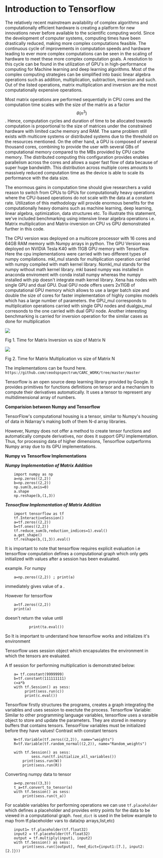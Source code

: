 # Introduction to Tensorflow

The relatively recent mainstream availability of complex algorithms and computationally efficient hardware is creating a platform for new innovations never before available to the scientific computing world. Since the development of computer systems, computing times have been drastically reduced, making more complex computations feasible. The continuous cycle of improvements in computation speeds and hardware leading to ever more complex computations can be seen in the scaling of hardware to meet these more complex computation goals. A resolution to this cycle can be found in the utilization of GPU's in high-performance computing for Machine learning and deep learning algorithms.
Most of the complex computing strategies can be simplified into basic linear algebra operations such as addition, multiplication, subtraction, inversion and such. Out of the listed operations, matrix multiplication and inversion are the most computationally expensive operations.

Most matrix operations are performed sequentially in CPU cores and the computation time scales with the size of the matrix as a factor $$ \theta(n^3) $$. Hence, computation cycles and duration of time to be allocated towards computation is proportional to the size of matrices under the constrained hardware with limited cache memory and RAM. The same problem still exists with multicore systems or distributed systems due to the threshold on the resources mentioned. On the other hand, a GPU is composed of several thousand cores, combining to provide the user with several GBs of computational memory compared to the MBs provided by CPU cache memory. The distributed computing this configuration provides enables parallelism across the cores and allows a super fast flow of data because of super huge bandwidth. This distribution across multiple cores amounts to massively reduced computation time as the device is able to scale its performance with the data size.

The enormous gains in computation time should give researchers a valid reason to switch from CPUs to GPUs for computationally heavy operations where the CPU-based operations do not scale with the data at a constant rate. Utilization of this methodology will provide enormous benefits for the computationally heavy domains such as machine learning, deep learning, linear algebra, optimization, data structures etc. To illustrate this statement, we've included benchmarking using intensive linear algebra operations i.e. Matrix multiplication and Matrix-inversion on CPU vs GPU demonstrated further in this code.

The CPU version was deployed on a multicore processor with 16 cores and 64GB RAM memory with Numpy arrays in python. The GPU Version was deployed on NVIDIA Tesla K40 with 11GB GPU memory with Tensorflow.  Here the cpu implementations were carried with two different types of numpy compilations. mkl_mul stands for multiplication operation carried with numpy compiled with math kernel library. Nomkl_mul stands for the numpy without math kernel library. mkl based numpy was installed in anaconda enviroment with conda install numpy whereas the numpy installed with pip doesn't integrate math kernel library. Xena has nodes with single GPU and dual GPU. Dual GPU node offers users 2x11GB of computational GPU memory which allows to use a larger batch size and double the size of cores for faster implementation of highly complex  models which has a large number of parameters. the GPU_mul corresponds to multiplication operations carried with single GPU nodes and dualgpu_mul corresonds to the one carried with dual  GPU node. Another interesting benchmarking is carried for inversion operation for the similar cases as done for multiplication

![](https://raw.githubusercontent.com/ceodspspectrum/CARC_WORK/master/download2.png)

Fig 1. Time for Matrix Inversion vs size of Matrix N


![](https://raw.githubusercontent.com/ceodspspectrum/CARC_WORK/master/download1.png)

Fig 2. Time for Matrix Multiplication vs size of Matrix N

The implementations can be found here.
`https://github.com/ceodspspectrum/CARC_WORK/tree/master/master`


Tensorflow is an open source deep learning library provided by Google. It provides primitives for functions definitions on tensor and a mechanism to compute their derivatives automatically. It uses a tensor to represent any multidimensional array of numbers.

**Comparision between Numpy and Tensorflow**

TensorFlow's computational housing is a tensor, similar to Numpy's housing of data in Ndarray's making both of them N-d array libraries.

However, Numpy does not offer a method to create tensor functions and automatically compute derivatives, nor does it support GPU implementation. Thus, for processing data of higher dimensions,
Tensorflow outperforms Numpy array due to its GPU implementations.

**Numpy vs Tensorflow Implementations**

***Numpy Implementation of Matrix Addition***

		import numpy as np
		a=np.zeros((2,2))
		b=np.zeros((2,2))
		np.sum(b,axis=0)
		a.shape
		np.reshape(b,(1,3))



***Tensorflow Implementation of Matrix Addition***

		import tensorflow as tf
		tf.InteractiveSession()
		a=tf.zeros((2,2))
		b=tf.ones((2,2))
		tf.reduce_sum(b,reduction_indices=1).eval()
		a.get_shape()
		tf.reshape(b,(1,3)).eval()

It is important to note that tensorflow requires explicit evaluation i.e tensorflow computation defines a computational graph which only gets initialized with values after a session has been evaluated.

example. For numpy

		a=np.zeros((2,2)) ; print(a)

immediately gives value of a .

However for tensorflow

		a=tf.zeros((2,2))
		print(a)

doesn't return the value until

               print(ta.eval())

So It is important to understand how tensorflow works and initializes it's environment

Tensorflow uses session object which encapsulates the environment in which the tensors are evaluated.

A tf session for performing multiplication is demonstrated below:

		a= tf.constant(9999999)
		b=tf.constant(111111111)
		c=a*b
		with tf.Session() as sess:
		     print(sess.run(c))
		     print(c.eval())

Tensorflow firstly structures the programs, creates a graph integrating the variables and uses session to exectute the process.
Tensorflow Variable:
Similar to other programming language variables, tensorflow uses a varaible object to store and update the parameters. They are stored in memory buffers that contains tensors. TensorFlow variables must be initialized before they have  values! Contrast with constant tensors

		W=tf.Variable(tf.zeros((2,2)), name="weights")
		R=tf.Variable(tf.random_normal((2,2)), name="Random_weights")

		with tf.Session() as sess:
		        sess.run(tf.initialize_all_variables())
			print(sess.run(W))
			print(sess.run(R))

Converting numpy data to tensor

		a=np.zeros((3,3))
		t_a=tf.convert_to_tensor(a)
		with tf.Session() as sess:
			print(sess.run(t_a))

For scalable variables for performing operations we can use `tf.placeholder` which defines a placeholder and provides entry points for the data to be viewed in a computational graph.  `feed_dict` is used in the below example to map from tf.placeholder vars to data(np arrays,list,etc)


		input1= tf.placeholder(tf.float32)
		input2 = tf.placeholder(tf.float32)
		output = tf.multiply(input1, input2)
		with tf.Session() as sess:
			print(sess.run([output], feed_dict={input1:[7.], input2:[2.]}))
